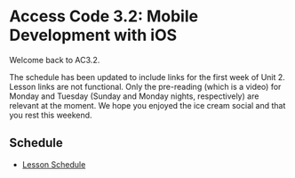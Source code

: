 # Access Code 3.2: Mobile Development with iOS

Welcome back to AC3.2.

The schedule has been updated to include links for the first week of Unit 2. 
Lesson links are not functional. Only the pre-reading (which is a video) for 
Monday and Tuesday (Sunday and Monday nights, respectively) are relevant at 
the moment. We hope you enjoyed the ice cream social and that you rest this
weekend.


## Schedule

- [Lesson Schedule](schedule.md)
